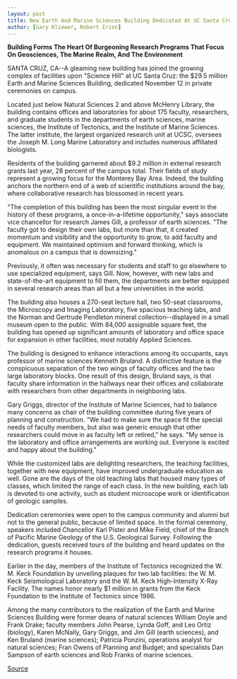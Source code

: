 ```yaml
---
layout: post
title: New Earth And Marine Sciences Building Dedicated At UC Santa Cruz
author: [Gary Kliewer, Robert Irion]
---
```


**Building Forms The Heart Of Burgeoning Research Programs That Focus On Geosciences, The Marine Realm, And The Environment**

SANTA CRUZ, CA--A gleaming new building has joined the growing  complex of facilities upon "Science Hill" at UC Santa Cruz: the $29.5  million Earth and Marine Sciences Building, dedicated November 12  in private ceremonies on campus.

Located just below Natural Sciences 2 and above McHenry  Library, the building contains offices and laboratories for about 175  faculty, researchers, and graduate students in the departments of  earth sciences, marine sciences, the Institute of Tectonics, and the  Institute of Marine Sciences. The latter institute, the largest  organized research unit at UCSC, oversees the Joseph M. Long Marine  Laboratory and includes numerous affiliated biologists.

Residents of the building garnered about $9.2 million in  external research grants last year, 28 percent of the campus total.  Their fields of study represent a growing focus for the Monterey Bay  Area. Indeed, the building anchors the northern end of a web of  scientific institutions around the bay, where collaborative research  has blossomed in recent years.

"The completion of this building has been the most singular  event in the history of these programs, a once-in-a-lifetime  opportunity," says associate vice chancellor for research James Gill,  a professor of earth sciences. "The faculty got to design their own  labs, but more than that, it created momentum and visibility and the  opportunity to grow, to add faculty and equipment. We maintained  optimism and forward thinking, which is anomalous on a campus that  is downsizing."

Previously, it often was necessary for students and staff to go  elsewhere to use specialized equipment, says Gill. Now, however,  with new labs and state-of-the-art equipment to fill them, the  departments are better equipped in several research areas than all  but a few universities in the world.

The building also houses a 270-seat lecture hall, two 50-seat  classrooms, the Microscopy and Imaging Laboratory, five spacious  teaching labs, and the Norman and Gertrude Pendleton mineral  collection--displayed in a small museum open to the public. With  84,000 assignable square feet, the building has opened up  significant amounts of laboratory and office space for expansion in  other facilities, most notably Applied Sciences.

The building is designed to enhance interactions among its  occupants, says professor of marine sciences Kenneth Bruland. A  distinctive feature is the conspicuous separation of the two wings  of faculty offices and the two large laboratory blocks. One result of  this design, Bruland says, is that faculty share information in the  hallways near their offices and collaborate with researchers from  other departments in neighboring labs.

Gary Griggs, director of the Institute of Marine Sciences, had  to balance many concerns as chair of the building committee during  five years of planning and construction. "We had to make sure the  space fit the special needs of faculty members, but also was generic  enough that other researchers could move in as faculty left or  retired," he says. "My sense is the laboratory and office  arrangements are working out. Everyone is excited and happy about  the building."

While the customized labs are delighting researchers, the  teaching facilities, together with new equipment, have improved  undergraduate education as well. Gone are the days of the old  teaching labs that housed many types of classes, which limited the  range of each class. In the new building, each lab is devoted to one  activity, such as student microscope work or identification of  geologic samples.

Dedication ceremonies were open to the campus community and  alumni but not to the general public, because of limited space. In the  formal ceremony, speakers included Chancellor Karl Pister and Mike  Field, chief of the Branch of Pacific Marine Geology of the U.S.  Geological Survey. Following the dedication, guests received tours of  the building and heard updates on the research programs it houses.

Earlier in the day, members of the Institute of Tectonics  recognized the W. M. Keck Foundation by unveiling plaques for two  lab facilities: the W. M. Keck Seismological Laboratory and the W. M.  Keck High-Intensity X-Ray Facility. The names honor nearly $1  million in grants from the Keck Foundation to the Institute of  Tectonics since 1986.

Among the many contributors to the realization of the Earth  and Marine Sciences Building were former deans of natural sciences  William Doyle and Frank Drake; faculty members John Pearse, Lynda  Goff, and Leo Ortiz (biology), Karen McNally, Gary Griggs, and Jim  Gill (earth sciences), and Ken Bruland (marine sciences); Patricia  Ponzini, operations analyst for natural sciences; Fran Owens of  Planning and Budget; and specialists Dan Sampson of earth sciences  and Rob Franks of marine sciences.

[Source](http://www1.ucsc.edu/news_events/press_releases/archive/94-95/11-94/110994-New_Earth_and_Marin.html "Permalink to 110994-New_Earth_and_Marin")
